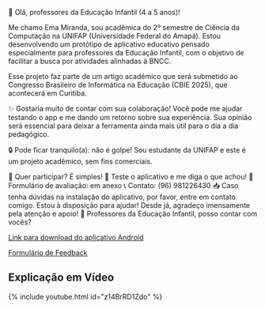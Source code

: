 👋 Olá, professores da Educação Infantil (4 a 5 anos)!

Me chamo Ema Miranda, sou acadêmica do 2º semestre de Ciência da Computação na UNIFAP (Universidade Federal do Amapá). Estou desenvolvendo um protótipo de aplicativo educativo pensado especialmente para professores da Educação Infantil, com o objetivo de facilitar a busca por atividades alinhadas à BNCC.

Esse projeto faz parte de um artigo acadêmico que será submetido ao Congresso Brasileiro de Informática na Educação (CBIE 2025), que acontecerá em Curitiba.

✨ Gostaria muito de contar com sua colaboração!
Você pode me ajudar testando o app e me dando um retorno sobre sua experiência. Sua opinião será essencial para deixar a ferramenta ainda mais útil para o dia a dia pedagógico.

🔒 Pode ficar tranquilo(a): não é golpe!
Sou estudante da UNIFAP e este é um projeto acadêmico, sem fins comerciais.

📲 Quer participar? É simples!
💬 Teste o aplicativo e me diga o que achou!
🔗 Formulário de avaliação: em anexo
📞 Contato: (96) 981226430
📥 Caso tenha dúvidas na instalação do aplicativo, por favor, entre em contato comigo. Estou à disposição para ajudar!
Desde já, agradeço imensamente pela atenção e apoio!
🤍 Professores da Educação Infantil, posso contar com vocês?


[Link para download do aplicativo Android](https://adolfont.github.io/research/app/BNCC_ATIVIDADES.apk)

[Formulário de Feedback](https://forms.gle/YUciBi5q6dp567tx8)

## Explicação em Vídeo

{% include youtube.html id="z14BrRD1Zdo" %}

